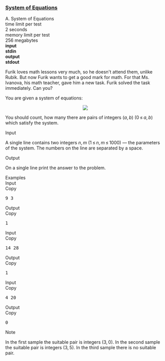 <h3><a href="https://codeforces.com/contest/214/problem/A" target="_blank" rel="noopener noreferrer">System of Equations</a></h3>

<div class="header"><div class="title">A. System of Equations</div><div class="time-limit"><div class="property-title">time limit per test</div>2 seconds</div><div class="memory-limit"><div class="property-title">memory limit per test</div>256 megabytes</div><div class="input-file input-standard" style="font-weight: bold"><div class="property-title">input</div>stdin</div><div class="output-file output-standard" style="font-weight: bold"><div class="property-title">output</div>stdout</div></div><div><p>Furik loves math lessons very much, so he doesn't attend them, unlike Rubik. But now Furik wants to get a good mark for math. For that Ms. Ivanova, his math teacher, gave him a new task. Furik solved the task immediately. Can you?</p><p>You are given a system of equations: </p><center> <img class="tex-graphics" src="https://espresso.codeforces.com/48f8e87e7de463d866e8659e7b0f849f99b5e53b.png" style="max-width: 100.0%;max-height: 100.0%;"> </center><p>You should count, how many there are pairs of integers <span class="tex-span">(<i>a</i>, <i>b</i>)</span> <span class="tex-span">(0 ≤ <i>a</i>, <i>b</i>)</span> which satisfy the system.</p></div><div class="input-specification"><div class="section-title">Input</div><p>A single line contains two integers <span class="tex-span"><i>n</i>, <i>m</i></span> <span class="tex-span">(1 ≤ <i>n</i>, <i>m</i> ≤ 1000)</span> — the parameters of the system. The numbers on the line are separated by a space.</p></div><div class="output-specification"><div class="section-title">Output</div><p>On a single line print the answer to the problem.</p></div><div class="sample-tests"><div class="section-title">Examples</div><div class="sample-test"><div class="input"><div class="title">Input<div title="Copy" data-clipboard-target="#id005905447655900612" id="id006715434943790585" class="input-output-copier">Copy</div></div><pre id="id005905447655900612">9 3<br></pre></div><div class="output"><div class="title">Output<div title="Copy" data-clipboard-target="#id002674050893165395" id="id00010225048755292954" class="input-output-copier">Copy</div></div><pre id="id002674050893165395">1<br></pre></div><div class="input"><div class="title">Input<div title="Copy" data-clipboard-target="#id006567387500737674" id="id006372833296687288" class="input-output-copier">Copy</div></div><pre id="id006567387500737674">14 28<br></pre></div><div class="output"><div class="title">Output<div title="Copy" data-clipboard-target="#id008298896399622311" id="id0010054831901486894" class="input-output-copier">Copy</div></div><pre id="id008298896399622311">1<br></pre></div><div class="input"><div class="title">Input<div title="Copy" data-clipboard-target="#id0033300275772103793" id="id00009233988296139306" class="input-output-copier">Copy</div></div><pre id="id0033300275772103793">4 20<br></pre></div><div class="output"><div class="title">Output<div title="Copy" data-clipboard-target="#id006583180427063544" id="id000054589117630388095" class="input-output-copier">Copy</div></div><pre id="id006583180427063544">0<br></pre></div></div></div><div class="note"><div class="section-title">Note</div><p>In the first sample the suitable pair is integers <span class="tex-span">(3, 0)</span>. In the second sample the suitable pair is integers <span class="tex-span">(3, 5)</span>. In the third sample there is no suitable pair.</p></div>